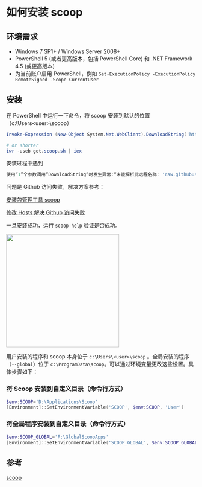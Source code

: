 # 如何安装 scoop

## 环境需求

* Windows 7 SP1+ / Windows Server 2008+
* PowerShell 5 (或者更高版本，包括 PowerShell Core) 和 .NET Framework 4.5 (或更高版本)
* 为当前账户启用 PowerShell，例如 `Set-ExecutionPolicy -ExecutionPolicy RemoteSigned -Scope CurrentUser`

## 安装

在 PowerShell 中运行一下命令，将 scoop 安装到默认的位置（c:\Users\<user>\scoop）

```powershell
Invoke-Expression (New-Object System.Net.WebClient).DownloadString('https://get.scoop.sh')

# or shorter
iwr -useb get.scoop.sh | iex
```

安装过程中遇到

```powershell
使用“1”个参数调用“DownloadString”时发生异常:“未能解析此远程名称: 'raw.githubusercontent.com'”

```

问题是 Github 访问失败，解决方案参考：

[安装包管理工具 scoop](https://blog.csdn.net/Amir_wu/article/details/102679155)

[修改 Hosts 解决 Github 访问失败](https://zhuanlan.zhihu.com/p/107334179)

一旦安装成功，运行 `scoop help` 验证是否成功。

<div align=scoop help>
    <img width="300" src="../blog/install_scoop/assets/scoop help.JPG">
</div>

用户安装的程序和 scoop 本身位于 `c:\Users\<user>\scoop` 。全局安装的程序（`--global`）位于 `c:\ProgramData\scoop`。可以通过环境变量更改这些设置。具体步骤如下：

###  将 Scoop 安装到自定义目录（命令行方式）

```powershell
$env:SCOOP='D:\Applications\Scoop'
[Environment]::SetEnvironmentVariable('SCOOP', $env:SCOOP, 'User')
```

### 将全局程序安装到自定义目录（命令行方式）

```powershell
$env:SCOOP_GLOBAL='F:\GlobalScoopApps'
[Environment]::SetEnvironmentVariable('SCOOP_GLOBAL', $env:SCOOP_GLOBAL, 'Machine')
```

## 参考

[scoop](https://github.com/lukesampson/scoop)